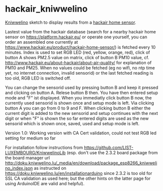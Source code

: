 # hackair_kniwwelino
[Kniwwelino](http://www.kniwwelino.lu/) sketch to display results from a [hackair home sensor](http://www.hackair.eu/hackair-home-v2/).

Lastest value from the hackair database (search for a nearby hackair home sensor on https://platform.hackair.eu/ or operate one yourself, you can order an assembled one currently at https://www.hackair.eu/product/hackair-home-sensor/) is fetched every 10 minutes. Index is used to set RGB LED (red, yellow, orange, red), click of button A shows PM2.5 value on matrix, click of button B PM10 value, cf. http://www.hackair.eu/about-hackair/about-air-quality/ for explanation of PM10 and PM25. When no values could be fetched (eg no wifi, no ntp time yet, no internet connection, invalid sensorid) or the last fetched reading is too old, RGB LED is switched off.

You can change the sensorid used by pressing button B and keep it pressed and clicking on button A. Relese button B then. You have then entered setup mode and "F" ist displayed. When you immediatly click button B now, the currently used sensorid is shown once and setup mode is left.
Via clicking button A you can go from 0 to 9 and F. When clicking button B either the current digit is added to the new sensorid and setup continues with the next digit or when "F" is shown the so far entered digits are used as the new sensorid which is shown once, saved, used and setup mode is left.

Version 1.0: Working version with CA Cert validation, could not test RGB led setting for medium so far

For installation follow instructions from https://github.com/LIST-LUXEMBOURG/KniwwelinoLib (esp. don't use the 2.3.2 board package from the board manager url http://doku.kniwwelino.lu/_media/en/download/package_esp8266_kniwwelino_index.json as instructed on https://doku.kniwwelino.lu/en/installationarduino since 2.3.2 is too old for SSL CA validation as used here; but the other hints on the latter page for using ArduinoIDE are valid and helpful). 

